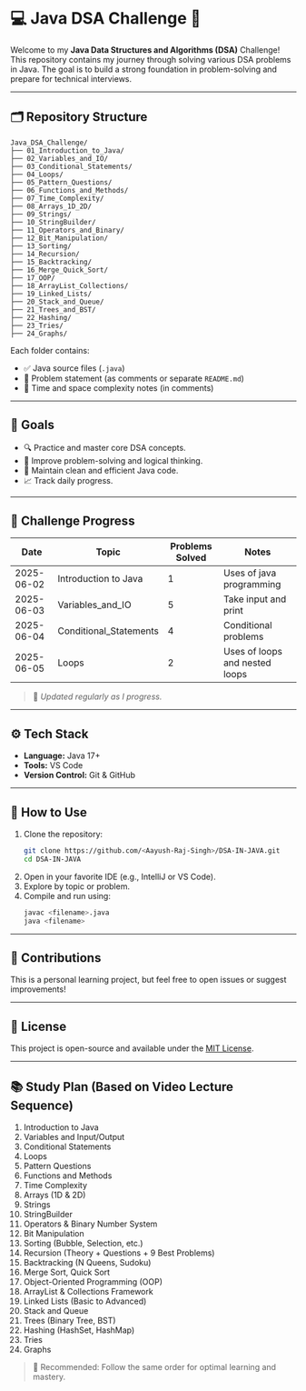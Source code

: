 
# 💻 Java DSA Challenge 🚀

Welcome to my **Java Data Structures and Algorithms (DSA)** Challenge! This repository contains my journey through solving various DSA problems in Java. The goal is to build a strong foundation in problem-solving and prepare for technical interviews.

---

## 🗂️ Repository Structure

```
Java_DSA_Challenge/
├── 01_Introduction_to_Java/
├── 02_Variables_and_IO/
├── 03_Conditional_Statements/
├── 04_Loops/
├── 05_Pattern_Questions/
├── 06_Functions_and_Methods/
├── 07_Time_Complexity/
├── 08_Arrays_1D_2D/
├── 09_Strings/
├── 10_StringBuilder/
├── 11_Operators_and_Binary/
├── 12_Bit_Manipulation/
├── 13_Sorting/
├── 14_Recursion/
├── 15_Backtracking/
├── 16_Merge_Quick_Sort/
├── 17_OOP/
├── 18_ArrayList_Collections/
├── 19_Linked_Lists/
├── 20_Stack_and_Queue/
├── 21_Trees_and_BST/
├── 22_Hashing/
├── 23_Tries/
├── 24_Graphs/

```

Each folder contains:
- ✅ Java source files (`.java`)
- 📄 Problem statement (as comments or separate `README.md`)
- 📌 Time and space complexity notes (in comments)

---

## 🎯 Goals

- 🔍 Practice and master core DSA concepts.
- 🧠 Improve problem-solving and logical thinking.
- 📝 Maintain clean and efficient Java code.
- 📈 Track daily progress.

---

## 📅 Challenge Progress

| Date | Topic | Problems Solved | Notes |
|------|-------|------------------|-------|
| 2025-06-02 | Introduction to Java | 1 | Uses of java programming|
| 2025-06-03 | Variables_and_IO | 5 | Take input and print |
| 2025-06-04 | Conditional_Statements | 4 | Conditional problems|
| 2025-06-05 | Loops | 2 | Uses of loops and nested loops |

> 📌 *Updated regularly as I progress.*

---

## ⚙️ Tech Stack

- **Language:** Java 17+
- **Tools:** VS Code 
- **Version Control:** Git & GitHub

---

## 🚀 How to Use

1. Clone the repository:
   ```bash
   git clone https://github.com/<Aayush-Raj-Singh>/DSA-IN-JAVA.git
   cd DSA-IN-JAVA
   ```
2. Open in your favorite IDE (e.g., IntelliJ or VS Code).
3. Explore by topic or problem.
4. Compile and run using:
   ```bash
   javac <filename>.java
   java <filename>
   ```

---

## 🤝 Contributions

This is a personal learning project, but feel free to open issues or suggest improvements!

---

## 📌 License

This project is open-source and available under the [MIT License](LICENSE).


---

## 📚 Study Plan (Based on Video Lecture Sequence)

1. Introduction to Java
2. Variables and Input/Output
3. Conditional Statements
4. Loops
5. Pattern Questions
6. Functions and Methods
7. Time Complexity
8. Arrays (1D & 2D)
9. Strings
10. StringBuilder
11. Operators & Binary Number System
12. Bit Manipulation
13. Sorting (Bubble, Selection, etc.)
14. Recursion (Theory + Questions + 9 Best Problems)
15. Backtracking (N Queens, Sudoku)
16. Merge Sort, Quick Sort
17. Object-Oriented Programming (OOP)
18. ArrayList & Collections Framework
19. Linked Lists (Basic to Advanced)
20. Stack and Queue
21. Trees (Binary Tree, BST)
22. Hashing (HashSet, HashMap)
23. Tries
24. Graphs

> 🎯 Recommended: Follow the same order for optimal learning and mastery.
